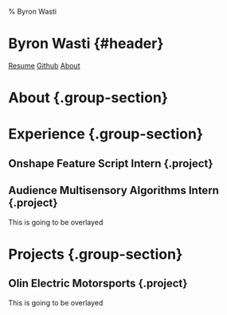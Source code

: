% Byron Wasti

# Byron Wasti {#header}
[Resume](resume.pdf)
[Github](github.com)
[About](test)

# About {.group-section}

# Experience {.group-section}
## Onshape Feature Script Intern {.project}

## Audience Multisensory Algorithms Intern {.project}
This is going to be overlayed

# Projects {.group-section}

## Olin Electric Motorsports {.project}
This is going to be overlayed

